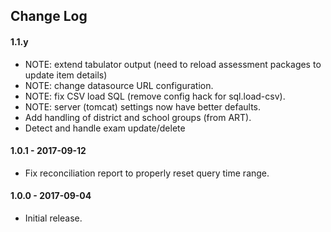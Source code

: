 ## Change Log

#### 1.1.y

* NOTE: extend tabulator output (need to reload assessment packages to update item details)
* NOTE: change datasource URL configuration.
* NOTE: fix CSV load SQL (remove config hack for sql.load-csv).
* NOTE: server (tomcat) settings now have better defaults.
* Add handling of district and school groups (from ART).
* Detect and handle exam update/delete

#### 1.0.1 - 2017-09-12

* Fix reconciliation report to properly reset query time range.

#### 1.0.0 - 2017-09-04

* Initial release.

